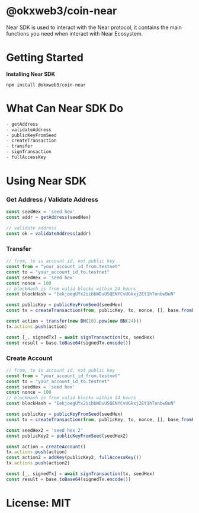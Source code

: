 # @okxweb3/coin-near
Near SDK is used to interact with the Near protocol, it contains the main functions you need when interact with Near Ecosystem.

# Getting Started
**Installing Near SDK**
```shell
npm install @okxweb3/coin-near
```

# What Can Near SDK Do

```typescript
- getAddress
- validateAddress
- publicKeyFromSeed
- createTransaction
- transfer
- signTransaction
- fullAccessKey
```

# Using Near SDK
### Get Address / Validate Address
```typescript
const seedHex = 'seed hex'
const addr = getAddress(seedHex)

// validate address
const ok = validateAddress(addr)
```
### Transfer
```typescript
// from, to is account id, not public key
const from = "your_account_id_from.testnet"
const to = "your_account_id_to.testnet"
const seedHex = 'seed hex'
const nonce = 100
// blockHash is from valid blocks within 24 hours
const blockHash = "EekjoegUYx2iibbWDuUSQENYCvUGkxj2Et1hTonbwBuN"

const publicKey = publicKeyFromSeed(seedHex)
const tx = createTransaction(from, publicKey, to, nonce, [], base.fromBase58(blockHash))

const action = transfer(new BN(10).pow(new BN(24)))
tx.actions.push(action)

const [_, signedTx] = await signTransaction(tx, seedHex)
const result = base.toBase64(signedTx.encode())
```

### Create Account
```typescript
// from, to is account id, not public key
const from = "your_account_id_from.testnet"
const to = "your_account_id_to.testnet"
const seedHex = 'seed hex'
const nonce = 100
// blockHash is from valid blocks within 24 hours
const blockHash = "EekjoegUYx2iibbWDuUSQENYCvUGkxj2Et1hTonbwBuN"

const publicKey = publicKeyFromSeed(seedHex)
const tx = createTransaction(from, publicKey, to, nonce, [], base.fromBase58(blockHash))

const seedHex2 = 'seed hex 2'
const publicKey2 = publicKeyFromSeed(seedHex2)

const action = createAccount()
tx.actions.push(action)
const action2 = addKey(publicKey2, fullAccessKey())
tx.actions.push(action2)

const [_, signedTx] = await signTransaction(tx, seedHex)
const result = base.toBase64(signedTx.encode())
```

# License: MIT
